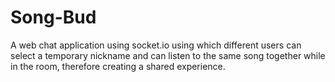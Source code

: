 # Song-Bud

A web chat application using socket.io using which different users can select a temporary nickname and can listen to the same song together while in the room, therefore creating a shared experience.
